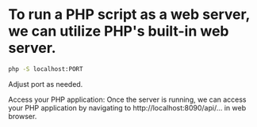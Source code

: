 # To run a PHP script as a web server, we can utilize PHP's built-in web server.

```bash
php -S localhost:PORT
```

Adjust port as needed.

Access your PHP application: Once the server is running, we can access your PHP application by navigating to http://localhost:8090/api/... in web browser.